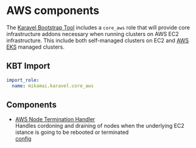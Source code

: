 # AWS components

The [Karavel Bootstrap Tool] includes a `core_aws` role that will provide
core infrastructure addons necessary when running clusters on AWS EC2 infrastructure. This include both 
self-managed clusters on EC2 and [AWS EKS] managed clusters.

## KBT Import

```yaml
import_role:
  name: mikamai.karavel.core_aws
```

## Components

- [AWS Node Termination Handler]  
  Handles cordoning and draining of nodes when the underlying EC2 istance is going to
  be rebooted or terminated  
  [config](./variables.md#aws-node-termination-handler)

[Karavel Bootstrap Tool]: ./bootstrap.md
[AWS EKS]: https://aws.amazon.com/eks
[AWS Node Termination Handler]: https://github.com/aws/aws-node-termination-handler 
